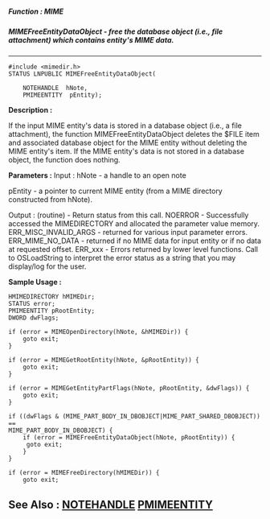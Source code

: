 ##### Function : MIME
##### MIMEFreeEntityDataObject - free the database object (i.e., file attachment) which contains entity's MIME data.
---
```
#include <mimedir.h>
STATUS LNPUBLIC MIMEFreeEntityDataObject(

	NOTEHANDLE  hNote,
	PMIMEENTITY  pEntity);
```
**Description :**

If the input MIME entity's data is stored in a database object (i.e., a file 
attachment), the function MIMEFreeEntityDataObject deletes the $FILE item and 
associated database object for the MIME entity without deleting the MIME 
entity's item.  If the MIME entity's data is not stored in a database object, 
the function does nothing.


**Parameters :**
Input :
hNote  -  a handle to an open note

pEntity  -  a pointer to current MIME entity (from a MIME directory constructed from hNote).

Output :
(routine)  -  Return status from this call.
	NOERROR - Successfully accessed the MIMEDIRECTORY and allocated the parameter value memory.
	ERR_MISC_INVALID_ARGS - returned for various input parameter errors.
	ERR_MIME_NO_DATA - returned if no MIME data for input entity or if no data at requested offset.
	ERR_xxx - Errors returned by lower level functions.  Call to OSLoadString to interpret the error status as a string that you may display/log for the user.




**Sample Usage :**
```
HMIMEDIRECTORY hMIMEDir;
STATUS error;
PMIMEENTITY pRootEntity;
DWORD dwFlags;

if (error = MIMEOpenDirectory(hNote, &hMIMEDir)) {
	goto exit;
}

if (error = MIMEGetRootEntity(hNote, &pRootEntity)) {
	goto exit;
}

if (error = MIMEGetEntityPartFlags(hNote, pRootEntity, &dwFlags)) {
	goto exit;
}

if ((dwFlags & (MIME_PART_BODY_IN_DBOBJECT|MIME_PART_SHARED_DBOBJECT)) == 
MIME_PART_BODY_IN_DBOBJECT) {
	if (error = MIMEFreeEntityDataObject(hNote, pRootEntity)) {
	 goto exit;
	}
}

if (error = MIMEFreeDirectory(hMIMEDir)) {
	goto exit;

```
**See Also :**
[NOTEHANDLE](/reference/Data/NOTEHANDLE)
[PMIMEENTITY](/reference/Data/PMIMEENTITY)
---
